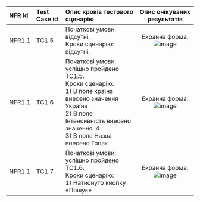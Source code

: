 |NFR id|Test Case id|Опис кроків тестового сценарію|Опис очікуваних результатів|
|:-|:-|:-|:-:|
|NFR1.1 |TC1.5 |Початкові умови: відсутні. <br> Кроки сценарію: відсутні. |Екранна форма: <br> ![image](https://github.com/oleksandrblazhko/eai205-shapovalova/blob/with_labotary_work_8/2-SoftwareDesign/2.8-TestCases/%D1%84%D0%BE%D1%80%D0%BC%D0%B0.drawio.png) |
|NFR1.1 |TC1.6 |Початкові умови: успішно пройдено TC1.5. <br> Кроки сценарію: <br> 1) В поле країна внесено значення Україна <br>2) В поле Інтенсивність внесено значення: 4 <br>3) В поле Назва внесено Гопак |Екранна форма: <br> ![image](https://github.com/oleksandrblazhko/eai205-shapovalova/blob/with_labotary_work_8/2-SoftwareDesign/2.8-TestCases/%D0%B7%D0%B0%D0%BF%D0%BE%D0%B2%D0%BD%D0%B5%D0%BD%D0%B0%D1%84%D0%BE%D1%80%D0%BC%D0%B0.drawio.png)|
|NFR1.1 |TC1.7 |Початкові умови: успішно пройдено TC1.6. <br> Кроки сценарію: <br> 1) Натиснуто кнопку «Пошук» |Екранна форма: <br> ![image](https://github.com/oleksandrblazhko/eai205-shapovalova/blob/with_labotary_work_8/2-SoftwareDesign/2.8-TestCases/%D0%BF%D1%96%D0%B4%D1%82%D0%B2%D0%B5%D1%80%D0%B4%D0%B6%D0%B5%D0%BD%D0%B0%D1%84%D0%BE%D1%80%D0%BC%D0%B0.drawio.png)|
